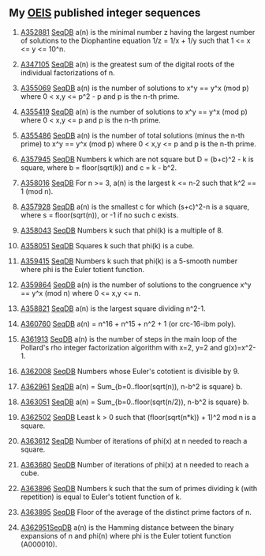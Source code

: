 ## My [OEIS](https://oeis.org) published integer sequences ##

1. [A352881](https://oeis.org/A352881) [SeqDB](https://sequencedb.net/s/A352881)		a(n) is the minimal number z having the largest number of solutions to the Diophantine equation 1/z = 1/x + 1/y such that 1 <= x <= y <= 10^n.

2. [A347105](https://oeis.org/A347105) [SeqDB](https://sequencedb.net/s/A347105)		a(n) is the greatest sum of the digital roots of the individual factorizations of n.

3. [A355069](https://oeis.org/A355069) [SeqDB](https://sequencedb.net/s/A355069)		a(n) is the number of solutions to x^y == y^x (mod p) where 0 < x,y <= p^2 - p and p is the n-th prime.

4. [A355419](https://oeis.org/A355419) [SeqDB](https://sequencedb.net/s/A355419)		a(n) is the number of solutions to x^y == y^x (mod p) where 0 < x,y <= p and p is the n-th prime.

5. [A355486](https://oeis.org/A355486) [SeqDB](https://sequencedb.net/s/A355486)		a(n) is the number of total solutions (minus the n-th prime) to x^y == y^x (mod p) where 0 < x,y <= p and p is the n-th prime.

6. [A357945](https://oeis.org/A357945) [SeqDB](https://sequencedb.net/s/A357945)		Numbers k which are not square but D = (b+c)^2 - k is square, where b = floor(sqrt(k)) and c = k - b^2.	

7. [A358016](https://oeis.org/A358016) [SeqDB](https://sequencedb.net/s/A358016)		For n >= 3, a(n) is the largest k <= n-2 such that k^2 == 1 (mod n).

8. [A357928](https://oeis.org/A357928) [SeqDB](https://sequencedb.net/s/A357928)		a(n) is the smallest c for which (s+c)^2-n is a square, where s = floor(sqrt(n)), or -1 if no such c exists.

9. [A358043](https://oeis.org/A358043) [SeqDB](https://sequencedb.net/s/A358043)		Numbers k such that phi(k) is a multiple of 8.

10. [A358051](https://oeis.org/A358051) [SeqDB](https://sequencedb.net/s/A358051)		Squares k such that phi(k) is a cube.

11. [A359415](https://oeis.org/A359415) [SeqDB](https://sequencedb.net/s/A359415)		Numbers k such that phi(k) is a 5-smooth number where phi is the Euler totient function.

12. [A359864](https://oeis.org/A359864) [SeqDB](https://sequencedb.net/s/A359864)		a(n) is the number of solutions to the congruence x^y == y^x (mod n) where 0 <= x,y <= n.

13. [A358821](https://oeis.org/A358821) [SeqDB](https://sequencedb.net/s/A358821)		a(n) is the largest square dividing n^2-1.

14. [A360760](https://oeis.org/A360760) [SeqDB](https://sequencedb.net/s/A360760)		a(n) = n^16 + n^15 + n^2 + 1 (or crc-16-ibm poly).

15. [A361913](https://oeis.org/A361913) [SeqDB](https://sequencedb.net/s/A361913)		a(n) is the number of steps in the main loop of the Pollard's rho integer factorization algorithm with x=2, y=2 and g(x)=x^2-1.

16. [A362008](https://oeis.org/A362008) [SeqDB](https://sequencedb.net/s/A362008)		Numbers whose Euler's cototient is divisible by 9.

17. [A362961](https://oeis.org/A362961) [SeqDB](https://sequencedb.net/s/A362961)		a(n) = Sum_{b=0..floor(sqrt(n)), n-b^2 is square} b.

18. [A363051](https://oeis.org/A363051) [SeqDB](https://sequencedb.net/s/A363051)		a(n) = Sum_{b=0..floor(sqrt(n/2)), n-b^2 is square} b.

19. [A362502](https://oeis.org/A362502) [SeqDB](https://sequencedb.net/s/A362502)		Least k > 0 such that (floor(sqrt(n*k)) + 1)^2 mod n is a square.

20. [A363612](https://oeis.org/A363612) [SeqDB](https://sequencedb.net/s/A363612)		Number of iterations of phi(x) at n needed to reach a square.

21. [A363680](https://oeis.org/A363680) [SeqDB](https://sequencedb.net/s/A363680)		Number of iterations of phi(x) at n needed to reach a cube.

22. [A363896](https://oeis.org/A363896) [SeqDB](https://sequencedb.net/s/A363896)		Numbers k such that the sum of primes dividing k (with repetition) is equal to Euler's totient function of k.

23. [A363895](https://oeis.org/A363895) [SeqDB](https://sequencedb.net/s/A363895)		Floor of the average of the distinct prime factors of n.

24. [A362951](https://oeis.org/A362951)[SeqDB](https://sequencedb.net/s/A362951)	a(n) is the Hamming distance between the binary expansions of n and phi(n) where phi is the Euler totient function (A000010).
